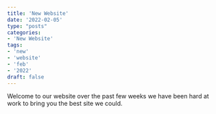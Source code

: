 ```yaml
---
title: 'New Website'
date: '2022-02-05'
type: "posts"
categories:
- 'New Website'
tags:
- 'new'
- 'website'
- 'feb'
- '2022'
draft: false
---
```


Welcome to our website over the past few weeks we have been hard at work to bring you the best site we could.
